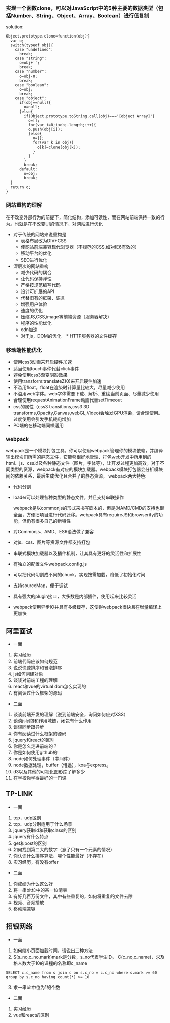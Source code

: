 ### 实现一个函数clone，可以对JavaScript中的5种主要的数据类型（包括Number、String、Object、Array、Boolean）进行值复制
solution:
```
Object.prototype.clone=function(obj){
  var o;
  switch(typeof obj){
    case "undefined":
      break;
    case "string":
      o=obj+'';
      break;
    case "number":
      o=obj-0;
      break;
    case "boolean":
      o=obj;
      break;
    case "object":
      if(obj==null){
        o=null;
      }else{
        if(Object.prototype.toString.call(obj)==='[object Array]'{
          o=[];
          for(var i=0;i<obj.length;i++){
          o.push(obj[i]);
          }else{
            o={};
            for(var k in obj){
              o[k]=clone(obj[k]);
            }
          }
        }
        break;
      default:
        o=obj;
        break;
  }
  return o;
}
```
### 网站重构的理解
在不改变外部行为的前提下，简化结构，添加可读性，而在网站前端保持一致的行为。也就是在不改变UI的情况下，对网站进行优化
* 对于传统的网站来说重构是
    * 表格布局改为DIV+CSS
    * 使网站前端兼容现代浏览器（不规范的CSS,如对IE6有效的）
    * 移动平台的优化
    * SEO进行优化
* 深层次的网站重构
    * 减少代码的耦合
    * 让代码保持弹性
    * 严格按规范编写代码
    * 设计可扩展的API
    * 代替旧有的框架、语言
    * 增强用户体验
    * 速度的优化
    * 压缩JS,CSS,image等前端资源（服务器解决）
    * 程序的性能优化
    * cdn加速
    * 对于js，DOM的优化
    * HTTP服务器的文件缓存
### 移动端性能优化
* 使用css3动画来开启硬件加速
* 适当使用touch事件代替click事件
* 避免使用css3渐变阴影效果
* 使用transform:translateZ(0)来开启硬件加速
* 不滥用float。float在渲染时计算量比较大，尽量减少使用
* 不滥用web字体。web字体需要下载、解析、重绘当前页面、尽量减少使用
* 合理使用requestAnimationFrame动画代替setTimeout
* css的属性（css3 transitions,css3 3D transforms,Opacity,Canvas,webGL,Video)会触发GPU渲染，请合理使用。过度使用会引发手机耗电增加
* PC端的在移动端同样适用
### webpack
webpack是一个模块打包工具，你可以使用webpack管理你的模块依赖，并编译输出模块们所需的静态文件，它能够很好地管理、打包web开发中所用到的html、js、css以及各种静态文件（图片，字体等），让开发过程更加高效。对于不同类型的资源，webpack有对应的模块加载器。webpack模块打包器会分析模块间的依赖关系，最后生成优化且合并了的静态资源。
webpack两大特色:
* 代码分割
* loader可以处理各种类型的静态文件，并且支持串联操作

  webpack是以commonjs的形式来书写脚本的，但是对AMD/CMD的支持也很全面，方便旧项目进行代码迁移。webpack具有requireJS和browserify的功能，但仍有很多自己的新特性
* 对Commonjs、AMD、ES6语法做了兼容
* 对js、css、图片等资源文件都支持打包
* 串联式模块加载器以及插件机制，让其具有更好的灵活性和扩展性
* 有独立的配置文件webpack.config.js
* 可以把代码切割成不同的chunk，实现按需加载，降低了初始化时间
* 支持sourceMap，便于调试
* 具有强大的plugin接口，大多数是内部插件，使用起来比较灵活
* webpack使用异步IO并具有多级缓存，这使得webpack很快且在增量编译上更加快

## 阿里面试
* 一面
1. 实习经历
2. 前端代码应该如何规范
3. 说说快速排序和冒泡排序
4. js如何创建对象
5. 谈谈对前端工程的理解
6. react和vue的virtual dom怎么实现的
7. 有阅读过什么框架的源码
* 二面
1. 谈谈前端开发的理解（说到前端安全，询问如何应对XSS）
2. 谈谈js闭包和作用域链，闭包有什么作用
3. 谈谈同步跟异步
4. 你有阅读过什么框架的源码
5. jquery和react的区别
6. 你是怎么走进前端的？
7. 你是如何使用github的
8. node如何处理事件（中间件）
9. node数据处理，buffer（懵逼），koa与express。
10. d3以及其他的可视化图形库了解多少
11. 在学校你学得最好的一门课

## TP-LINK
* 一面
1. tcp，udp区别
2. tcp、udp分别适用于什么场景
3. jquery获取id和获取class的区别
4. jquery有什么特点
5. get和post的区别
6. 如何找到第二大的数字（忘了只有一个元素的情况）
7. 你认识什么排序算法，哪个性能最好（不存在）
8. 实习经历，有没有offer
* 二面
1. 你成绩为什么这么好
2. 将一串bit位中的某一位清零
3. 有好几百万份文件，其中有些重复的，如何将重复的文件去除
4. 视频、音频播放
5. 移动端兼容
## 招银网络
* 一面
1. 如何缩小页面加载时间，请说出三种方法
2. S(s_no,c_no,mark)mark是分数，s_no代表学生ID。
C(c_no,c_name)，求及格人数大于10的课程的名称即c_name
```
SELECT c.c_name from s join c on s.c_no = c.c_no where s.mark >= 60 group by s.c_no having count(*) >= 10
```
3. 求一串bit中位为1的个数
* 二面
1. 实习经历
2. vue和react的区别

